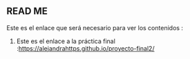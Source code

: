 ## READ ME

Este es el enlace que será necesario para ver los contenidos : 
1. Este es el enlace a la práctica final :https://alejandrahttps.github.io/proyecto-final2/
